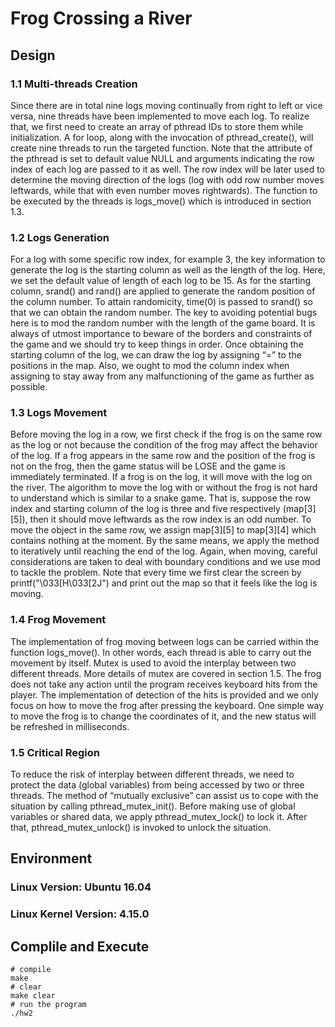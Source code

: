 # Frog Crossing a River

## Design
### 1.1	Multi-threads Creation
Since there are in total nine logs moving continually from right to left or vice versa, nine threads have been implemented to move each log. To realize that, we first need to create an array of pthread IDs to store them while initialization. A for loop, along with  the invocation of pthread_create(), will create nine threads to run the targeted function.  Note that the attribute of the pthread is set to default value NULL and arguments indicating the row index of each log are passed to it as well. The row index will be later used to determine the moving direction of the logs (log with odd row number moves leftwards, while that with even number moves rightwards). The function to be executed by the threads is logs_move() which is introduced in section 1.3.
### 1.2	Logs Generation
For a log with some specific row index, for example 3, the key information to generate the log is the starting column as well as the length of the log. Here, we set the default value of length of each log to be 15. As for the starting column, srand() and rand() are applied to generate the random position of the column number. To attain randomicity, time(0) is passed to srand() so that we can obtain the random number. The key to avoiding potential bugs here is to mod the random number with the length of the game board. It is always of utmost importance to beware of the borders and constraints of the game and we should try to keep things in order. Once obtaining the starting column of the log, we can draw the log by assigning “=” to the positions in the map. Also, we ought to mod the column index when assigning to stay away from any malfunctioning of the game as further as possible.
### 1.3	Logs Movement
Before moving the log in a row, we first check if the frog is on the same row as the log or not because the condition of the frog may affect the behavior of the log. If a frog appears in the same row and the position of the frog is not on the frog, then the game status will be LOSE and the game is immediately terminated. If a frog is on the log, it will move with the log on the river. The algorithm to move the log with or without the frog is not hard to understand which is similar to a snake game. That is, suppose the row index and starting column of the log is three and five respectively (map[3][5]), then it should move leftwards as the row index is an odd number. To move the object in the same row, we assign map[3][5]  to map[3][4] which contains nothing at the moment. By the same means, we apply the method to iteratively until reaching the end of the log. Again, when moving, careful considerations are taken to deal with boundary conditions and we use mod to tackle the problem. Note that every time we first clear the screen by printf("\033[H\033[2J") and print out the map so that it feels like the log is moving.
### 1.4	Frog Movement
The implementation of frog moving between logs can be carried within the function logs_move(). In other words, each thread is able to carry out the movement by itself. Mutex is used to avoid the interplay between two different threads. More details of mutex are covered in section 1.5. The frog does not take any action until the program receives keyboard hits from the player. The implementation of detection of the hits is provided and we only focus on how to move the frog after pressing the keyboard. One simple way to move the frog is to change the coordinates of it, and the new status will be refreshed in milliseconds.
### 1.5	Critical Region
To reduce the risk of interplay between different threads, we need to protect the data (global variables) from being accessed by two or three threads. The method of “mutually exclusive” can assist us to cope with the situation by calling pthread_mutex_init().  Before making use of global variables or shared data, we apply pthread_mutex_lock() to lock it. After that, pthread_mutex_unlock()  is invoked to unlock the situation.

## Environment
### Linux Version: Ubuntu 16.04
### Linux Kernel Version: 4.15.0

## Complile and Execute
```
# compile
make
# clear 
make clear
# run the program
./hw2
```